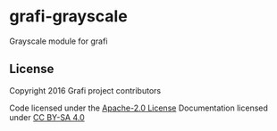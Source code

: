 # grafi-grayscale

Grayscale module for grafi

## License
Copyright 2016 Grafi project contributors

Code licensed under the [Apache-2.0 License](http://www.apache.org/licenses/LICENSE-2.0)
Documentation licensed under [CC BY-SA 4.0](http://creativecommons.org/licenses/by-sa/4.0/)
